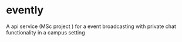 # evently
A api service (MSc project ) for a event broadcasting with private chat functionality in a campus setting
